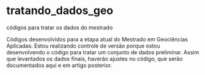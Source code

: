 # tratando_dados_geo
códigos para tratar os dados do mestrado

Códigos desenvolvidos para a etapa atual do Mestrado em Geociências Aplicadas. Estou realizando controle de versão porque estou desenvolvendo o código para tratar um conjunto de dados preliminar. Assim que levantados os dados finais, haverão ajustes no código, que serão documentados aqui e em artigo posterior.
